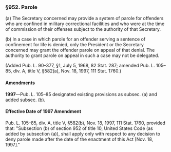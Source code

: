 ### §952. Parole ###

(a) The Secretary concerned may provide a system of parole for offenders who are confined in military correctional facilities and who were at the time of commission of their offenses subject to the authority of that Secretary.

(b) In a case in which parole for an offender serving a sentence of confinement for life is denied, only the President or the Secretary concerned may grant the offender parole on appeal of that denial. The authority to grant parole on appeal in such a case may not be delegated.

(Added Pub. L. 90–377, §1, July 5, 1968, 82 Stat. 287; amended Pub. L. 105–85, div. A, title V, §582(a), Nov. 18, 1997, 111 Stat. 1760.)

#### Amendments ####

**1997**—Pub. L. 105–85 designated existing provisions as subsec. (a) and added subsec. (b).

#### Effective Date of 1997 Amendment ####

Pub. L. 105–85, div. A, title V, §582(b), Nov. 18, 1997, 111 Stat. 1760, provided that: "Subsection (b) of section 952 of title 10, United States Code (as added by subsection (a)), shall apply only with respect to any decision to deny parole made after the date of the enactment of this Act [Nov. 18, 1997]."